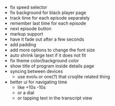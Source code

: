 - fix speed selector
- fix background for black player page
- track time for each episode separately
- remember last time for each episode
- next episode button
- markup support
- have it fade out after a few seconds
- add padding
- add more options to change the font size
- auto shrink large text if it does not fit
- fix theme color/background color
- show title of program inside details page
- syncing between devices
  - use evolu or one(?) that crsqlite related thing
- better ui for navigating time
  - like +10s -10s
  - or a dial
  - or tapping text in the transcript view
